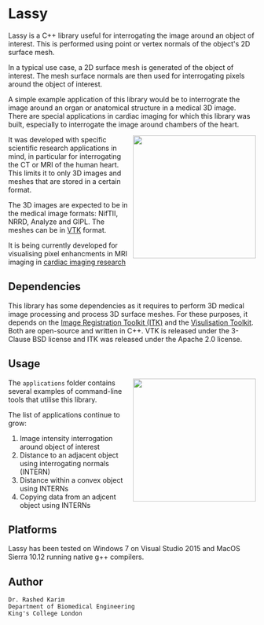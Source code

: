# Lassy
<p>
Lassy is a C++ library useful for interrogating the image around an object of interest. This is performed using point or vertex normals of the object's 2D surface mesh.
  
In a typical use case, a 2D surface mesh is generated of the object of interest. The mesh surface normals are then used for interrogating pixels around the object of interest. 

A simple example application of this library would be to interrograte the image around an organ or anatomical structure in a medical 3D image. There are special applications in cardiac imaging for which this library was built, especially to interrogate the image around chambers of the heart. 

<img align="right" src="http://catlikecoding.com/unity/tutorials/noise-derivatives/05-mesh-normals.png" width="250">

It was developed with specific scientific research applications in mind, in particular for interrogating the CT or MRI of the human heart. This limits it to only 3D images and meshes that are stored in a certain format. 

The 3D images are expected to be in the medical image formats: NifTII, NRRD, Analyze and GIPL. The meshes can be in [VTK](https://www.vtk.org/) format. 

It is being currently developed for visualising pixel enhancments in MRI imaging in [cardiac imaging research](https://wwwhomes.doc.ic.ac.uk/~rkarim/mediawiki/index.php?title=Research_Wiki)
</p>

## Dependencies 
This library has some dependencies as it requires to perform 3D medical image processing and process 3D surface meshes. For these purposes, it depends on the [Image Registration Toolkit (ITK)](https://itk.org/) and the [Visulisation Toolkit](https://www.vtk.org/). Both are open-source and written in C++. VTK is released under the 3-Clause BSD license and ITK was released under the Apache 2.0 license. 

## Usage
<p>
<img align="right" src="https://wwwhomes.doc.ic.ac.uk/~rkarim/mediawiki/images/3/36/Lassy_preview.PNG" width="250">

The ```applications``` folder contains several examples of command-line tools that utilise this library. 
</p>
<p>
The list of applications continue to grow: 
  
  1. Image intensity interrogation around object of interest
  2. Distance to an adjacent object using interrogating normals (INTERN)
  3. Distance within a convex object using INTERNs 
  4. Copying data from an adjcent object using INTERNs
 
</p>

## Platforms 
Lassy has been tested on Windows 7 on Visual Studio 2015 and MacOS Sierra 10.12 running native g++ compilers. 

## Author 

```
Dr. Rashed Karim 
Department of Biomedical Engineering 
King's College London 
```
